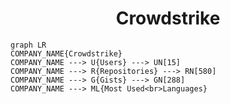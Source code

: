 <h1 align="center">Crowdstrike</h1>

```mermaid
graph LR
COMPANY_NAME{Crowdstrike}
COMPANY_NAME ---> U{Users} ---> UN[15]
COMPANY_NAME ---> R{Repositories} ---> RN[580]
COMPANY_NAME ---> G{Gists} ---> GN[288]
COMPANY_NAME ---> ML{Most Used<br>Languages}
```
